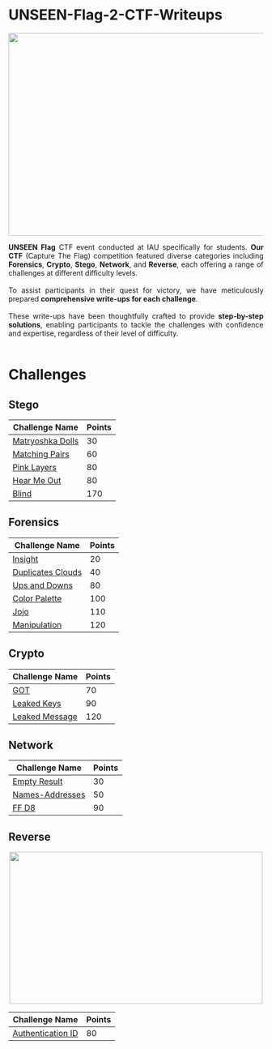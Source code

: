 # UNSEEN-Flag-2-CTF-Writeups
<p align="center">
<img src="https://github.com/mtalbugaey/UNSEEN-Flag-2-CTF-Writeups/assets/126514202/9e238826-eb47-422c-af68-1d11571ac763" width="600" height="400">
</p>

<p align="justify">
<b>UNSEEN Flag</b> CTF event conducted at IAU specifically for students. <b>Our CTF</b> (Capture The Flag) competition featured diverse categories including <b>Forensics</b>, <b>Crypto</b>, <b>Stego</b>, <b>Network</b>, and <b>Reverse</b>, each offering a range of challenges at different difficulty levels. 
<br>
<br>
To assist participants in their quest for victory, we have meticulously prepared <b>comprehensive write-ups for each challenge</b>. 
<br>
<br>
These write-ups have been thoughtfully crafted to provide <b>step-by-step solutions</b>, enabling participants to tackle the challenges with confidence and expertise, regardless of their level of difficulty.
<br>
<br>
</p>

# Challenges
## Stego
| Challenge Name  | Points  |
|-----------------|---------|
| [Matryoshka Dolls](Stego/MatryoshkaDolls/MatryoshkaDolls.md)             | 30  |
| [Matching Pairs](Stego/MatchingPairs/MatchingPairs.md)                   | 60  |
| [Pink Layers](Stego/PinkLayers/PinkLayers.md)                            | 80  |
| [Hear Me Out](Stego/HearMeOut/HearMeOut.md)                              | 80  |
| [Blind](Stego/Blind/Blind.md)                                            | 170 |

## Forensics
| Challenge Name  | Points  |
|-----------------|---------|
| [Insight](Forensics/Insight/Insight.md)                                 | 20  |
| [Duplicates Clouds](Forensics/DuplicatesClouds/DuplicatesClouds.md)     | 40  |
| [Ups and Downs](Forensics/Ups_and_Downs/Ups_and_Downs.md)               | 80  |
| [Color Palette](Forensics/ColorPalette/ColorPalette.md)                 | 100 |
| [Jojo](Forensics/Jojo/Jojo.md)                                          | 110 |
| [Manipulation](Forensics/Manipulation/Manipulation.md)                  | 120 |

## Crypto
| Challenge Name  | Points  |
|-----------------|---------|
| [GOT](Crypto/GOT/GOT.md)                                               | 70  |
| [Leaked Keys](Crypto/LeakedKeys/LeakedKeys.md)                         | 90  |
| [Leaked Message](Crypto/LeakedMessag/LeakedMessag.md)                  | 120 |

## Network
| Challenge Name  | Points  |
|-----------------|---------|
| [Empty Result](Network/EmptyResult/EmptyResult.md)                     | 30  |
| [Names-Addresses](Network/Names_Addresses/Names_Addresses.md)          | 50  |
| [FF D8](Network/FF_D8/FF_D8.md)                                        | 90  |
## Reverse
<p align="center">
<img src="https://github.com/mtalbugaey/UNSEEN-Flag-2-CTF-Writeups/assets/126514202/3a333635-6dc9-437a-bf24-0859268c213f" width="500" height="300">
</p>

| Challenge Name  | Points  |
|-----------------|---------|
| [Authentication ID](Reverse/AuthenticationID/AuthenticationID.md)      | 80  |
